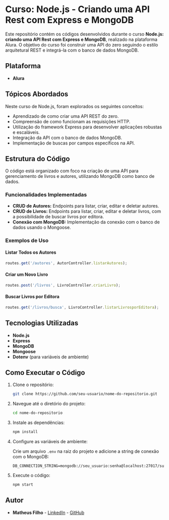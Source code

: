 
# Curso: Node.js - Criando uma API Rest com Express e MongoDB

Este repositório contém os códigos desenvolvidos durante o curso **Node.js: criando uma API Rest com Express e MongoDB**, realizado na plataforma Alura. O objetivo do curso foi construir uma API do zero seguindo o estilo arquitetural REST e integrá-la com o banco de dados MongoDB.

## Plataforma

- **Alura**

## Tópicos Abordados

Neste curso de Node.js, foram explorados os seguintes conceitos:

- Aprendizado de como criar uma API REST do zero.
- Compreensão de como funcionam as requisições HTTP.
- Utilização do framework Express para desenvolver aplicações robustas e escaláveis.
- Integração da API com o banco de dados MongoDB.
- Implementação de buscas por campos específicos na API.

## Estrutura do Código

O código está organizado com foco na criação de uma API para gerenciamento de livros e autores, utilizando MongoDB como banco de dados.

### Funcionalidades Implementadas

- **CRUD de Autores:** Endpoints para listar, criar, editar e deletar autores.
- **CRUD de Livros:** Endpoints para listar, criar, editar e deletar livros, com a possibilidade de buscar livros por editora.
- **Conexão com MongoDB:** Implementação da conexão com o banco de dados usando o Mongoose.

### Exemplos de Uso

#### Listar Todos os Autores

```javascript
routes.get('/autores', AutorController.listarAutores);
```

#### Criar um Novo Livro

```javascript
routes.post('/livros', LivroController.criarLivro);
```

#### Buscar Livros por Editora

```javascript
routes.get('/livros/busca', LivroController.listarLivrosporEditora);
```

## Tecnologias Utilizadas

- **Node.js**
- **Express**
- **MongoDB**
- **Mongoose**
- **Dotenv** (para variáveis de ambiente)

## Como Executar o Código

1. Clone o repositório:

   ```bash
   git clone https://github.com/seu-usuario/nome-do-repositorio.git
   ```

2. Navegue até o diretório do projeto:

   ```bash
   cd nome-do-repositorio
   ```

3. Instale as dependências:

   ```bash
   npm install
   ```

4. Configure as variáveis de ambiente:

   Crie um arquivo `.env` na raiz do projeto e adicione a string de conexão com o MongoDB:

   ```
   DB_CONNECTION_STRING=mongodb://seu_usuario:senha@localhost:27017/sua_database
   ```

5. Execute o código:

   ```bash
   npm start
   ```

## Autor

- **Matheus Filho** - [LinkedIn](https://www.linkedin.com/in/matheus-filho-90015917a/) - [GitHub](https://github.com/MatheusRFilho)
